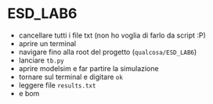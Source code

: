 # ESD_LAB6

* cancellare tutti i file txt (non ho voglia di farlo da script :P)
* aprire un terminal
* navigare fino alla root del progetto (`qualcosa/ESD_LAB6`)
* lanciare `tb.py`
* aprire modelsim e far partire la simulazione
* tornare sul terminal e digitare `ok`
* leggere file `results.txt`
* e bom